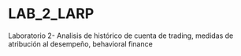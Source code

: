 # LAB_2_LARP
Laboratorio 2- Analisis de histórico de cuenta de trading, medidas de atribución al desempeño, behavioral finance 
